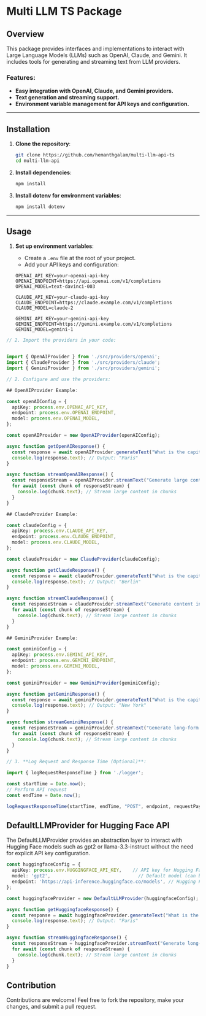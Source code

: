 # Multi LLM TS Package

## Overview

This package provides interfaces and implementations to interact with Large Language Models (LLMs) such as OpenAI, Claude, and Gemini. It includes tools for generating and streaming text from LLM providers.

### Features:
- **Easy integration with OpenAI, Claude, and Gemini providers.**
- **Text generation and streaming support.**
- **Environment variable management for API keys and configuration.**

---

## Installation

1. **Clone the repository**:

    ```bash
    git clone https://github.com/hemanthgalam/multi-llm-api-ts
    cd multi-llm-api
    ```

2. **Install dependencies**:

    ```bash
    npm install
    ```

3. **Install dotenv for environment variables**:

    ```bash
    npm install dotenv
    ```

---

## Usage

1. **Set up environment variables**:
   - Create a `.env` file at the root of your project.
   - Add your API keys and configuration:

   ```env
   OPENAI_API_KEY=your-openai-api-key
   OPENAI_ENDPOINT=https://api.openai.com/v1/completions
   OPENAI_MODEL=text-davinci-003

   CLAUDE_API_KEY=your-claude-api-key
   CLAUDE_ENDPOINT=https://claude.example.com/v1/completions
   CLAUDE_MODEL=claude-2

   GEMINI_API_KEY=your-gemini-api-key
   GEMINI_ENDPOINT=https://gemini.example.com/v1/completions
   GEMINI_MODEL=gemini-1

```typescript
// 2. Import the providers in your code:


import { OpenAIProvider } from './src/providers/openai';
import { ClaudeProvider } from './src/providers/claude';
import { GeminiProvider } from './src/providers/gemini';

// 2. Configure and use the providers:

## OpenAIProvider Example:

const openAIConfig = {
  apiKey: process.env.OPENAI_API_KEY,
  endpoint: process.env.OPENAI_ENDPOINT,
  model: process.env.OPENAI_MODEL,
};

const openAIProvider = new OpenAIProvider(openAIConfig);

async function getOpenAIResponse() {
  const response = await openAIProvider.generateText("What is the capital of France?");
  console.log(response.text); // Output: "Paris"
}

async function streamOpenAIResponse() {
  const responseStream = openAIProvider.streamText("Generate large content...");
  for await (const chunk of responseStream) {
    console.log(chunk.text); // Stream large content in chunks
  }
}

## ClaudeProvider Example:

const claudeConfig = {
  apiKey: process.env.CLAUDE_API_KEY,
  endpoint: process.env.CLAUDE_ENDPOINT,
  model: process.env.CLAUDE_MODEL,
};

const claudeProvider = new ClaudeProvider(claudeConfig);

async function getClaudeResponse() {
  const response = await claudeProvider.generateText("What is the capital of Germany?");
  console.log(response.text); // Output: "Berlin"
}

async function streamClaudeResponse() {
  const responseStream = claudeProvider.streamText("Generate content in chunks...");
  for await (const chunk of responseStream) {
    console.log(chunk.text); // Stream large content in chunks
  }
}

## GeminiProvider Example:

const geminiConfig = {
  apiKey: process.env.GEMINI_API_KEY,
  endpoint: process.env.GEMINI_ENDPOINT,
  model: process.env.GEMINI_MODEL,
};

const geminiProvider = new GeminiProvider(geminiConfig);

async function getGeminiResponse() {
  const response = await geminiProvider.generateText("What is the capital of the United States?");
  console.log(response.text); // Output: "New York"
}

async function streamGeminiResponse() {
  const responseStream = geminiProvider.streamText("Generate long-form content...");
  for await (const chunk of responseStream) {
    console.log(chunk.text); // Stream large content in chunks
  }
}

// 3. **Log Request and Response Time (Optional)**:

import { logRequestResponseTime } from './logger';

const startTime = Date.now();
// Perform API request
const endTime = Date.now();

logRequestResponseTime(startTime, endTime, "POST", endpoint, requestPayload, responseData);
```
## DefaultLLMProvider for Hugging Face API
The DefaultLLMProvider provides an abstraction layer to interact with Hugging Face models such as gpt2 or llama-3.3-instruct without the need for explicit API key configuration.

```typescript
const huggingfaceConfig = {
  apiKey: process.env.HUGGINGFACE_API_KEY,    // API key for Hugging Face
  model: 'gpt2',                                // Default model (can be overridden for different models)
  endpoint: 'https://api-inference.huggingface.co/models', // Hugging Face API endpoint
};

const huggingfaceProvider = new DefaultLLMProvider(huggingfaceConfig);

async function getHuggingfaceResponse() {
  const response = await huggingfaceProvider.generateText("What is the capital of France?");
  console.log(response.text); // Output: "Paris"
}

async function streamHuggingfaceResponse() {
  const responseStream = huggingfaceProvider.streamText("Generate long-form content...");
  for await (const chunk of responseStream) {
    console.log(chunk.text); // Stream large content in chunks
  }
}
```

## Contribution

Contributions are welcome! Feel free to fork the repository, make your changes, and submit a pull request.